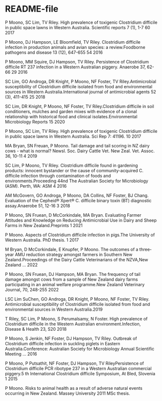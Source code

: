 # README-file

P Moono, SC Lim, TV Riley. High prevalence of toxigenic Clostridium difficile in public space lawns in Western Australia. Scientific reports 7 (1), 1-7	60	2017

P Moono, DJ Hampson, LE Bloomfield, TV Riley. Clostridium difficile infection in production animals and avian species: a review.Foodborne pathogens and disease 13 (12), 647-655	54	2016

P Moono, MM Squire, DJ Hampson, TV Riley. Persistence of Clostridium difficile RT 237 infection in a Western Australian piggery. Anaerobe 37, 62-66	29	2016

SC Lim, GO Androga, DR Knight, P Moono, NF Foster, TV Riley.Antimicrobial susceptibility of Clostridium difficile isolated from food and environmental sources in Western Australia.International journal of antimicrobial agents 52 (3), 411-415	25	2018

SC Lim, DR Knight, P Moono, NF Foster, TV Riley.Clostridium difficile in soil conditioners, mulches and garden mixes with evidence of a clonal relationship with historical food and clinical isolates.Environmental Microbiology Reports	15	2020

P Moono, SC Lim, TV Riley. High prevalence of toxigenic Clostridium difficile in public space lawns in Western Australia. Sci Rep 7: 41196. 10	2017

MA Bryan, SN Freuan, P Moono. Tail damage and tail scoring in NZ dairy cows - what is normal? Newsl. Soc. Dairy Cattle Vet. New Zeal. Vet. Assoc. 36, 10-11	4	2019

SC Lim, P Moono, TV Riley. Clostridium difficile found in gardening products: innocent bystander or the cause of community-acquired C. difficile infection through contamination of foods and environments.Proceeding 44nd The Australian Society for Microbiology (ASM). Perth, WA: ASM	4	2016

AM McGovern, GO Androga, P Moono, DA Collins, NF Foster, BJ Chang. Evaluation of the Cepheid® Xpert® C. difficile binary toxin (BT) diagnostic assay.Anaerobe 51, 12-16	3	2018

P Moono, SN Fruean, D McCorkindale, MA Bryan. Evaluating Farmer Attitudes and Knowledge on Reducing Antimicrobial Use in Dairy and Sheep Farms in New Zealand.Preprints	1	2021

P Moono. Aspects of Clostridium difficile infection in pigs.The University of Western Australia. PhD thesis.	1	2017

M Bryan, D McCorkindale, E Knupfer, P Moono. The outcomes of a three-year AMU reduction strategy amongst farmers in Southern New Zealand.Proceedings of the Dairy Cattle Veterinarians of the NZVA,New Zealand …		2022

P Moono, SN Fruean, DJ Hampson, MA Bryan. The frequency of tail damage amongst cows from a sample of New Zealand dairy farms participating in an animal welfare programme.New Zealand Veterinary Journal, 70, 248-255		2022

LSC Lim SuChen, GO Androga, DR Knight, P Moono, NF Foster, TV Riley. Antimicrobial susceptibility of Clostridium difficile isolated from food and environmental sources in Western Australia.2019

T Riley, SC Lim, P Moono, S Perumalsamy, N Foster. High prevalence of Clostridium difficile in the Western Australian environment.Infection, Disease & Health 23, S20		2018

P Moono, S Jenkin, NF Foster, DJ Hampson, TV Riley. Outbreak of Clostridium difficile infection in suckling piglets in Eastern Australia.Conference: Australian Society for Microbiology Annual Scientific Meeting …		2016

P Moono, P Putsathit, NF Foster, DJ Hampson, TV RileyPersistence of Clostridium difficile PCR ribotype 237 in a Western Australian commercial piggery.5 th International Clostridium difficile Symposium, At Bled, Slovenia 1		2015

P Moono. Risks to animal health as a result of adverse natural events occurring in New Zealand. Massey University		2011 MSc thesis.


